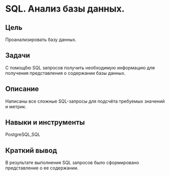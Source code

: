 # SQL. Анализ базы данных.

## Цель
Проанализировать базу данных.

## Задачи
С помощбю SQL запросов получить необходимую информацию для получения представления о содержании базы данных.

## Описание
Написаны все сложные SQL-запросы для подсчёта требуемых значений и метрик.

## Навыки и инструменты
PostgreSQL,SQL

## Краткий вывод
В результате выполнения SQL запросов было сформировано представление о ее содержании.
